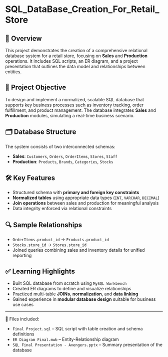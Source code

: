 # SQL_DataBase_Creation_For_Retail_Store

## 📌 Overview  
This project demonstrates the creation of a comprehensive relational database system for a retail store, focusing on **Sales** and **Production** operations. It includes SQL scripts, an ER diagram, and a project presentation that outlines the data model and relationships between entities.

## 🎯 Project Objective  
To design and implement a normalized, scalable SQL database that supports key business processes such as inventory tracking, order fulfillment, and product management. The database integrates **Sales** and **Production** modules, simulating a real-time business scenario.

## 🗂️ Database Structure  
The system consists of two interconnected schemas:
- **Sales**: `Customers`, `Orders`, `OrderItems`, `Stores`, `Staff`
- **Production**: `Products`, `Brands`, `Categories`, `Stocks`

## 🛠️ Key Features  
- Structured schema with **primary and foreign key constraints**  
- **Normalized tables** using appropriate data types (`INT`, `VARCHAR`, `DECIMAL`)  
- **Join operations** between sales and production for meaningful analysis  
- Data integrity enforced via relational constraints

## 🔍 Sample Relationships  
- `OrderItems.product_id` → `Products.product_id`  
- `Stocks.store_id` → `Stores.store_id`  
- Joined queries combining sales and inventory details for unified reporting

## ✅ Learning Highlights  
- Built SQL database from scratch using `MySQL Workbench`  
- Created ER diagrams to define and visualize relationships  
- Practiced multi-table **JOINs**, **normalization**, and **data linking**  
- Gained experience in **modular database design** suitable for business use cases

---

📂 Files included:
- `Final Project.sql` – SQL script with table creation and schema definitions  
- `ER Diagram Final.mwb` – Entity-Relationship diagram  
- `SQL Final Presentation - Avengers.pptx` – Summary presentation of the database

